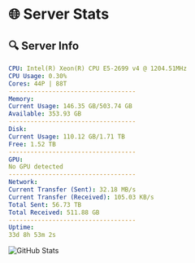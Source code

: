 # 🌐 Server Stats
## 🔍 Server Info
```yaml
CPU: Intel(R) Xeon(R) CPU E5-2699 v4 @ 1204.51MHz
CPU Usage: 0.30%
Cores: 44P | 88T
-----------------------------------
Memory:
Current Usage: 146.35 GB/503.74 GB
Available: 353.93 GB
-----------------------------------
Disk:
Current Usage: 110.12 GB/1.71 TB
Free: 1.52 TB
-----------------------------------
GPU:
No GPU detected
-----------------------------------
Network:
Current Transfer (Sent): 32.18 MB/s
Current Transfer (Received): 105.03 KB/s
Total Sent: 56.73 TB
Total Received: 511.88 GB
-----------------------------------
Uptime:
33d 8h 53m 2s
```
![GitHub Stats](https://img.shields.io/badge/Updated-2025-04-10_06:15:51-blue)